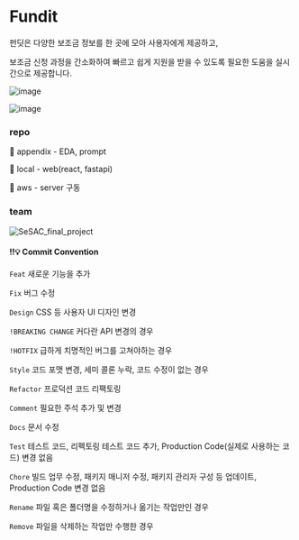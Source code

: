 # Fundit
펀딧은 다양한 보조금 정보를 한 곳에 모아 사용자에게 제공하고,

보조금 신청 과정을 간소화하여 빠르고 쉽게 지원을 받을 수 있도록
필요한 도움을 실시간으로 제공합니다. 

![image](https://github.com/user-attachments/assets/56ee5772-8d1b-4e1d-b08d-a1d97967b4fd)

![image](https://github.com/user-attachments/assets/e3b6abeb-0fae-4d3b-9988-eda0de04593b)


### repo
📁 appendix - EDA, prompt

📁 local - web(react, fastapi)

📁 aws - server 구동

### team
![SeSAC_final_project](https://github.com/user-attachments/assets/415c0144-fb58-42b2-a208-909f3dac5ae9)

#### ‼️💡 Commit Convention
`Feat`	새로운 기능을 추가

`Fix`	버그 수정

`Design`	CSS 등 사용자 UI 디자인 변경

`!BREAKING CHANGE`	커다란 API 변경의 경우

`!HOTFIX`	급하게 치명적인 버그를 고쳐야하는 경우

`Style`	코드 포맷 변경, 세미 콜론 누락, 코드 수정이 없는 경우

`Refactor`	프로덕션 코드 리팩토링

`Comment`	필요한 주석 추가 및 변경

`Docs`	문서 수정

`Test`	테스트 코드, 리펙토링 테스트 코드 추가, Production Code(실제로 사용하는 코드) 변경 없음

`Chore`	빌드 업무 수정, 패키지 매니저 수정, 패키지 관리자 구성 등 업데이트, Production Code 변경 없음

`Rename`	파일 혹은 폴더명을 수정하거나 옮기는 작업만인 경우

`Remove`	파일을 삭제하는 작업만 수행한 경우

